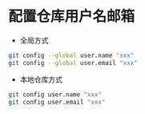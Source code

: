 # 配置仓库用户名邮箱
- 全局方式
```bash
git config --global user.name "xxx"
git config --global user.email "xxx"
```
- 本地仓库方式
```bash
git config user.name "xxx"
git config user.email "xxx"
```
